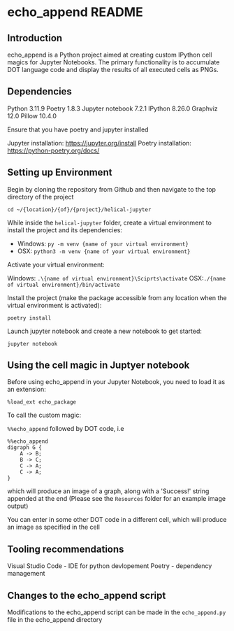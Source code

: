 # echo_append README

## Introduction

echo_append is a Python project aimed at creating custom IPython cell magics for Jupyter Notebooks. The primary functionality is to accumulate DOT language code and display the results of all executed cells as PNGs.

## Dependencies

Python 3.11.9
Poetry 1.8.3
Jupyter notebook 7.2.1
IPython 8.26.0
Graphviz 12.0
Pillow 10.4.0

Ensure that you have poetry and jupyter installed

Jupyter installation: https://jupyter.org/install
Poetry installation: https://python-poetry.org/docs/

## Setting up Environment

Begin by cloning the repository from Github and then navigate to the top directory of the project

`cd ~/{location}/{of}/{project}/helical-jupyter`

While inside the `helical-jupyter` folder, create a virtual environment to install the project and its dependencies:

- Windows: `py -m venv {name of your virtual environment}`
- OSX: `python3 -m venv {name of your virtual environment}`

Activate your virtual environment:

Windows: `.\{name of virtual environment}\Sciprts\activate`
OSX:`./{name of virtual environment}/bin/activate`

Install the project (make the package accessible from any location when the virtual environment is activated):

`poetry install`

Launch jupyter notebook and create a new notebook to get started:

`jupyter notebook`

## Using the cell magic in Juptyer notebook

Before using echo_append in your Jupyter Notebook, you need to load it as an extension:

`%load_ext echo_package`

To call the custom magic:

`%%echo_append`
followed by DOT code, i.e

```
%%echo_append
digraph G {
    A -> B;
    B -> C;
    C -> A;
    C -> A;
}
```

which will produce an image of a graph, along with a 'Success!' string appended at the end
(Please see the `Resources` folder for an example image output)

You can enter in some other DOT code in a different cell, which will produce an image as specified in the cell

## Tooling recommendations

Visual Studio Code - IDE for python devlopement
Poetry - dependency management

## Changes to the echo_append script

Modifications to the echo_append script can be made in the `echo_append.py` file in the echo_append directory
